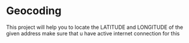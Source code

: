# Geocoding
This project will help you to locate the LATITUDE and LONGITUDE of the given address
make sure that u have active internet connection for this
